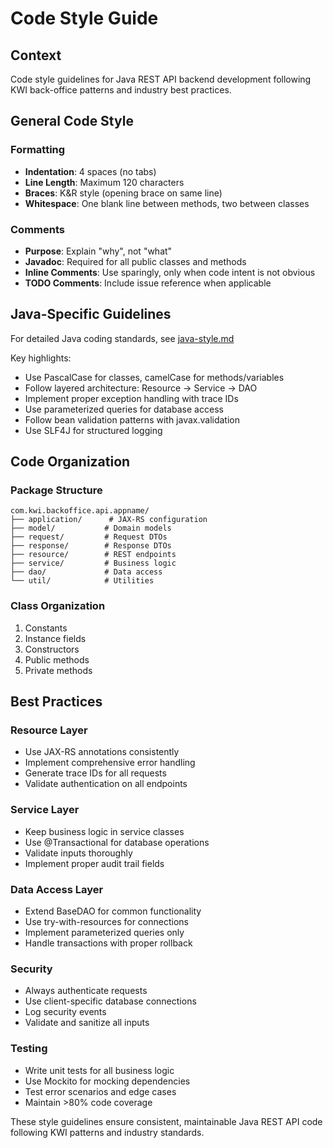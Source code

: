 # Code Style Guide

## Context

Code style guidelines for Java REST API backend development following KWI back-office patterns and industry best practices.

## General Code Style

### Formatting
- **Indentation**: 4 spaces (no tabs)
- **Line Length**: Maximum 120 characters
- **Braces**: K&R style (opening brace on same line)
- **Whitespace**: One blank line between methods, two between classes

### Comments
- **Purpose**: Explain "why", not "what"
- **Javadoc**: Required for all public classes and methods
- **Inline Comments**: Use sparingly, only when code intent is not obvious
- **TODO Comments**: Include issue reference when applicable

## Java-Specific Guidelines

For detailed Java coding standards, see [java-style.md](code-style/java-style.md)

Key highlights:
- Use PascalCase for classes, camelCase for methods/variables
- Follow layered architecture: Resource → Service → DAO
- Implement proper exception handling with trace IDs
- Use parameterized queries for database access
- Follow bean validation patterns with javax.validation
- Use SLF4J for structured logging

## Code Organization

### Package Structure
```
com.kwi.backoffice.api.appname/
├── application/      # JAX-RS configuration
├── model/           # Domain models
├── request/         # Request DTOs
├── response/        # Response DTOs
├── resource/        # REST endpoints
├── service/         # Business logic
├── dao/             # Data access
└── util/            # Utilities
```

### Class Organization
1. Constants
2. Instance fields
3. Constructors
4. Public methods
5. Private methods

## Best Practices

### Resource Layer
- Use JAX-RS annotations consistently
- Implement comprehensive error handling
- Generate trace IDs for all requests
- Validate authentication on all endpoints

### Service Layer
- Keep business logic in service classes
- Use @Transactional for database operations
- Validate inputs thoroughly
- Implement proper audit trail fields

### Data Access Layer
- Extend BaseDAO for common functionality
- Use try-with-resources for connections
- Implement parameterized queries only
- Handle transactions with proper rollback

### Security
- Always authenticate requests
- Use client-specific database connections
- Log security events
- Validate and sanitize all inputs

### Testing
- Write unit tests for all business logic
- Use Mockito for mocking dependencies
- Test error scenarios and edge cases
- Maintain >80% code coverage

These style guidelines ensure consistent, maintainable Java REST API code following KWI patterns and industry standards.